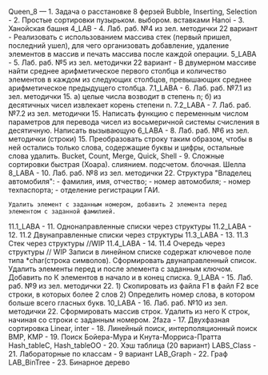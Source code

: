 Queen_8 — 1. Задача о расстановке 8 ферзей
Bubble, Inserting, Selection - 2. Простые сортировки пузырьком. выбором. вставками
Hanoi - 3. Ханойская башня
4_LAB - 4. Лаб. раб. №4 из зел. методички 
    22 вариант - Реализовать с использованием массива стек (первый пришел, последний ушел), для чего организовать добавление, удаление элементов в массив и печать массива после каждой операции.
5_LABA - 5. Лаб. раб. №5 из зел. методички
    22 вариант - В двумерном массиве найти среднее арифметическое первого столбца и количество элементов в каждом из следующих столбцов, превышающих среднее арифметическое предыдущего столбца.
7.1_LABA - 6. Лаб. раб. №7.1 из зел. методички
    15. а) целые числа возводит в степень n; б) из десятичных чисел извлекает корень степени n.
7.2_LABA - 7. Лаб. раб. №7.2 из зел. методички
    15. Написать функцию с переменным числом параметров для перевода чисел из восьмеричной системы счисления в десятичную. Написать вызывающую
6_LABA - 8. Лаб. раб. №6 из зел. методички (строки)
    15. Преобразовать строку таким образом, чтобы в ней остались только слова, содержащие буквы и цифры, остальные слова удалить.
Bucket, Count, Merge, Quick, Shell - 9. Сложные сортировки быстрая (Хоара). слиянием. подсчетом. блочная. Шелла
8_LABA - 10. Лаб. раб. №8 из зел. методички
    22. Структура "Владелец автомобиля":
    - фамилия, имя, отчество;
    - номер автомобиля;
    - номер техпаспорта;
    - отделение регистрации ГАИ.

    Удалить элемент с заданным номером, добавить 2 элемента перед элементом с заданной фамилией.
11.1_LABA - 11. Однонаправленные списки через структуры
11.2_LABA - 12. 11.2 Двунаправленные списки через структуры
11.3_LABA - 13. 11.3 Стек через структуры //WIP
11.4_LABA - 14. 11.4 Очередь через структуры // WIP
    Записи в линейном списке содержат ключевое поле типа *char(строка символов). Сформировать двунаправленный список. Удалить элементы перед и после элемента с заданным ключом. Добавить по К элементов в начало и в конец списка.
9_LABA - 15. Лаб. раб. №9 из зел. методички
    22. 1) Скопировать из файла F1 в файл F2 все строки, в которых более 2 слов
        2) Определить номер слова, в котором больше всего гласных букв.
10_LABA - 16. Лаб. раб. №10 из зел. методички
    22. Сформировать массив строк. Удалить из него К строк, начиная со строки с заданным номером.
2faza - 17. Двухфазная сортировка
Linear, inter - 18. Линейный поиск, интерполяционный поиск
BMP, KMP - 19. Поиск Бойера-Мура и Кнута-Морриса-Пратта
Hash_tableC, Hash_tableOO - 20. Хэш таблица (20 вариант)
LABS_Class - 21. Лабораторные по классам - 9 вариант
LAB_Graph - 22. Граф
LAB_BinTree - 23. Бинарное дерево
